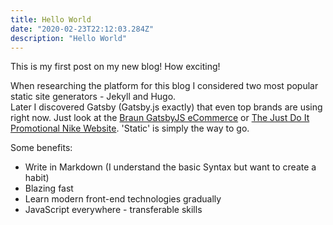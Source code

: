 ```yaml
---
title: Hello World
date: "2020-02-23T22:12:03.284Z"
description: "Hello World"
---
```


This is my first post on my new blog! How exciting!

When researching the platform for this blog I considered two most popular static site generators - Jekyll and Hugo.<br/> 
Later I discovered Gatsby (Gatsby.js exactly) that even top brands are using right now. Just look at the [Braun GatsbyJS eCommerce](https://ca.braun.com/en-ca) or [The Just Do It Promotional Nike Website](https://justdoit.nike.com).
'Static' is simply the way to go.

Some benefits:

- Write in Markdown  (I understand the basic Syntax but want to create a habit)
- Blazing fast
- Learn modern front-end technologies gradually
- JavaScript everywhere - transferable skills   